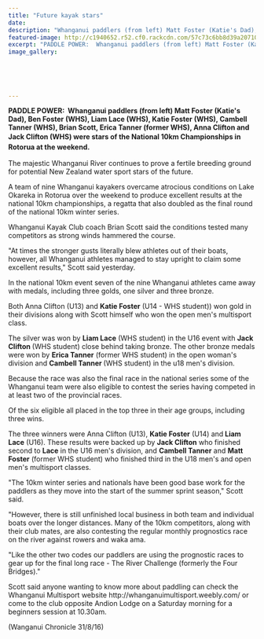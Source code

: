 ```yaml
---
title: "Future kayak stars"
date: 
description: "Whanganui paddlers (from left) Matt Foster (Katie's Dad), Ben Foster (WHS), Liam Lace (WHS), Katie Foster (WHS), Cambell Tanner (WHS), Brian Scott, Erica Tanner (former WHS), Anna & Jack Clifton (WHS)"
featured-image: http://c1940652.r52.cf0.rackcdn.com/57c73c6bb8d39a2071001955/WU-paddlers-stars-of-Nat-10km-Champs-in-Rotorua-Chron-31-Aug.jpg
excerpt: "PADDLE POWER:  Whanganui paddlers (from left) Matt Foster (Katie's Dad), Ben Foster (WHS), Liam Lace (WHS), Katie Foster (WHS), Cambell Tanner (WHS), Brian Scott, Erica Tanner (former WHS), Anna Clifton and Jack Clifton (WHS) were stars of the National 10km Championships in Rotorua at the weekend."
image_gallery:
    
    
    
    
    
---
```


<p><strong>PADDLE POWER: &nbsp;Whanganui paddlers (from left) Matt Foster (Katie's Dad), Ben Foster (WHS), Liam Lace (WHS), Katie Foster (WHS), Cambell Tanner (WHS), Brian Scott, Erica Tanner (former WHS), Anna Clifton and Jack Clifton (WHS) were stars of the <span style="line-height: 1.5;">National 10km Championships in Rotorua at the weekend.</span></strong></p>
<p>The majestic Whanganui River continues to prove a fertile breeding ground for potential New Zealand water sport stars of the future.</p>
<p>A team of nine Whanganui kayakers overcame atrocious conditions on Lake Okareka in Rotorua over the weekend to produce excellent results at the national 10km championships, a regatta that also doubled as the final round of the national 10km winter series.</p>
<p>Whanganui Kayak Club coach Brian Scott said the conditions tested many competitors as strong winds hammered the course.</p>
<p>"At times the stronger gusts literally blew athletes out of their boats, however, all Whanganui athletes managed to stay upright to claim some excellent results," Scott said yesterday.</p>
<p>In the national 10km event seven of the nine Whanganui athletes came away with medals, including three golds, one silver and three bronze.</p>
<p>Both Anna Clifton (U13) and <strong>Katie Foster</strong> (U14 - WHS student)) won gold in their divisions along with Scott himself who won the open men's multisport class.</p>
<p>The silver was won by <strong>Liam Lace</strong> (WHS student) in the U16 event with <strong>Jack Clifton </strong>(WHS student)&nbsp;close behind taking bronze. The other bronze medals were won by <strong>Erica Tanner</strong>&nbsp;(former WHS student) in the open woman's division and <strong>Cambell Tanner </strong>(WHS student) in the u18 men's division.</p>
<p>Because the race was also the final race in the national series some of the Whanganui team were also eligible to contest the series having competed in at least two of the provincial races.</p>
<p>Of the six eligible all placed in the top three in their age groups, including three wins.</p>
<p>The three winners were Anna Clifton (U13), <strong>Katie Foster</strong> (U14) and<strong> Liam Lace</strong> (U16). These results were backed up by <strong>Jack Clifton</strong> who finished second to <strong>Lace</strong> in the U16 men's division, and <strong>Cambell Tanner</strong> and <strong>Matt Foster</strong>&nbsp;(former WHS student) who finished third in the U18 men's and open men's multisport classes.</p>
<p>"The 10km winter series and nationals have been good base work for the paddlers as they move into the start of the summer sprint season," Scott said.</p>
<p>"However, there is still unfinished local business in both team and individual boats over the longer distances. Many of the 10km competitors, along with their club mates, are also contesting the regular monthly prognostics race on the river against rowers and waka ama.</p>
<p>"Like the other two codes our paddlers are using the prognostic races to gear up for the final long race - The River Challenge (formerly the Four Bridges)."</p>
<p>Scott said anyone wanting to know more about paddling can check the Whanganui Multisport website http://whanganuimultisport.weebly.com/ or come to the club opposite Andion Lodge on a Saturday morning for a beginners session at 10.30am.</p>
<p>(Wanganui Chronicle 31/8/16)</p>

